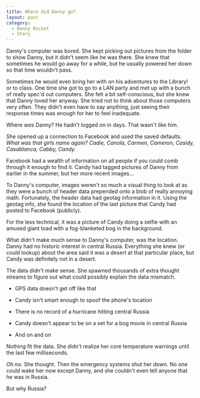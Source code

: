 ```yaml
---
title: Where did Danny go?
layout: post
category:
  - Danny Rocket
  - Story
---
```

Danny's computer was bored. She kept picking out pictures from the folder to show Danny, but it didn't seem like he was there. She knew that sometimes he would go away for a while, but he usually powered her down so that time wouldn't pass.

Sometimes he would even bring her with on his adventures to the Library! or to class. One time she got to go to a LAN party and met up with a bunch of really spec'd out computers. She felt a bit self-conscious, but she knew that Danny loved her anyway. She tried not to think about those computers very often. They didn't even have to say anything, just seeing their response times was enough for her to feel inadequate.

Where _was_ Danny? He hadn't logged on in days. That wasn't like him.

She opened up a connection to Facebook and used the saved defaults. _What was that girls name again? Cadie, Canola, Carmen, Cameron, Casidy, Casablanca, Cabby, Candy._

Facebook had a wealth of information on all people if you could comb through it enough to find it. Candy had tagged pictures of Danny from earlier in the summer, but her more recent images&#8230;

To Danny's computer, images weren't so much a visual thing to look at as they were a bunch of header data prepended onto a blob of really annoying math. Fortunately, the header data had geotag information in it. Using the geotag info, she found the location of the last picture that Candy had posted to Facebook (publicly).

For the less technical, it was a picture of Candy doing a selfie with an amused giant toad with a fog-blanketed bog in the background.

What didn't make much sense to Danny's computer, was the location. Danny had no historic interest in central Russia. Everything she knew (or could lookup) about the area said it was a desert at that particular place, but Candy was definitely not in a desert.

The data didn't make sense. She spawned thousands of extra thought streams to figure out what could possibly explain the data mismatch.
  
* GPS data doesn't get off like that
  
* Candy isn't smart enough to spoof the phone's location
  
* There is no record of a hurricane hitting central Russia
  
* Candy doesn't appear to be on a set for a bog movie in central Russia
  
* And on and on

Nothing fit the data. She didn't realize her core temperature warnings until the last few milliseconds.

_Oh no._ She thought. Then the emergency systems shut her down. No one could wake her now except Danny, and she couldn't even tell anyone that he was in Russia.

But why Russia?